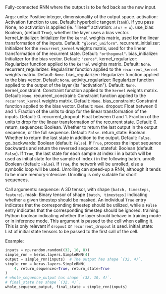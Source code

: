 Fully-connected RNN where the output is to be fed back as the new input.

Args:
    units: Positive integer, dimensionality of the output space.
    activation: Activation function to use.
        Default: hyperbolic tangent (`tanh`).
        If you pass None, no activation is applied
        (ie. "linear" activation: `a(x) = x`).
    use_bias: Boolean, (default `True`), whether the layer uses
        a bias vector.
    kernel_initializer: Initializer for the `kernel` weights matrix,
        used for the linear transformation of the inputs. Default:
        `"glorot_uniform"`.
    recurrent_initializer: Initializer for the `recurrent_kernel`
        weights matrix, used for the linear transformation of the recurrent
        state.  Default: `"orthogonal"`.
    bias_initializer: Initializer for the bias vector. Default: `"zeros"`.
    kernel_regularizer: Regularizer function applied to the `kernel` weights
        matrix. Default: `None`.
    recurrent_regularizer: Regularizer function applied to the
        `recurrent_kernel` weights matrix. Default: `None`.
    bias_regularizer: Regularizer function applied to the bias vector.
        Default: `None`.
    activity_regularizer: Regularizer function applied to the output of the
        layer (its "activation"). Default: `None`.
    kernel_constraint: Constraint function applied to the `kernel` weights
        matrix. Default: `None`.
    recurrent_constraint: Constraint function applied to the
        `recurrent_kernel` weights matrix.  Default: `None`.
    bias_constraint: Constraint function applied to the bias vector.
        Default: `None`.
    dropout: Float between 0 and 1.
        Fraction of the units to drop for the linear transformation
        of the inputs. Default: 0.
    recurrent_dropout: Float between 0 and 1.
        Fraction of the units to drop for the linear transformation of the
        recurrent state. Default: 0.
    return_sequences: Boolean. Whether to return the last output
        in the output sequence, or the full sequence. Default: `False`.
    return_state: Boolean. Whether to return the last state
        in addition to the output. Default: `False`.
    go_backwards: Boolean (default: `False`).
        If `True`, process the input sequence backwards and return the
        reversed sequence.
    stateful: Boolean (default: `False`). If `True`, the last state
        for each sample at index i in a batch will be used as initial
        state for the sample of index i in the following batch.
    unroll: Boolean (default: `False`).
        If `True`, the network will be unrolled,
        else a symbolic loop will be used.
        Unrolling can speed-up a RNN,
        although it tends to be more memory-intensive.
        Unrolling is only suitable for short sequences.

Call arguments:
    sequence: A 3D tensor, with shape `[batch, timesteps, feature]`.
    mask: Binary tensor of shape `[batch, timesteps]` indicating whether
        a given timestep should be masked. An individual `True` entry
        indicates that the corresponding timestep should be utilized,
        while a `False` entry indicates that the corresponding timestep
        should be ignored.
    training: Python boolean indicating whether the layer should behave in
        training mode or in inference mode.
        This argument is passed to the cell when calling it.
        This is only relevant if `dropout` or `recurrent_dropout` is used.
    initial_state: List of initial state tensors to be passed to the first
        call of the cell.

Example:

```python
inputs = np.random.random((32, 10, 8))
simple_rnn = keras.layers.SimpleRNN(4)
output = simple_rnn(inputs)  # The output has shape `(32, 4)`.
simple_rnn = keras.layers.SimpleRNN(
    4, return_sequences=True, return_state=True
)
# whole_sequence_output has shape `(32, 10, 4)`.
# final_state has shape `(32, 4)`.
whole_sequence_output, final_state = simple_rnn(inputs)
```
